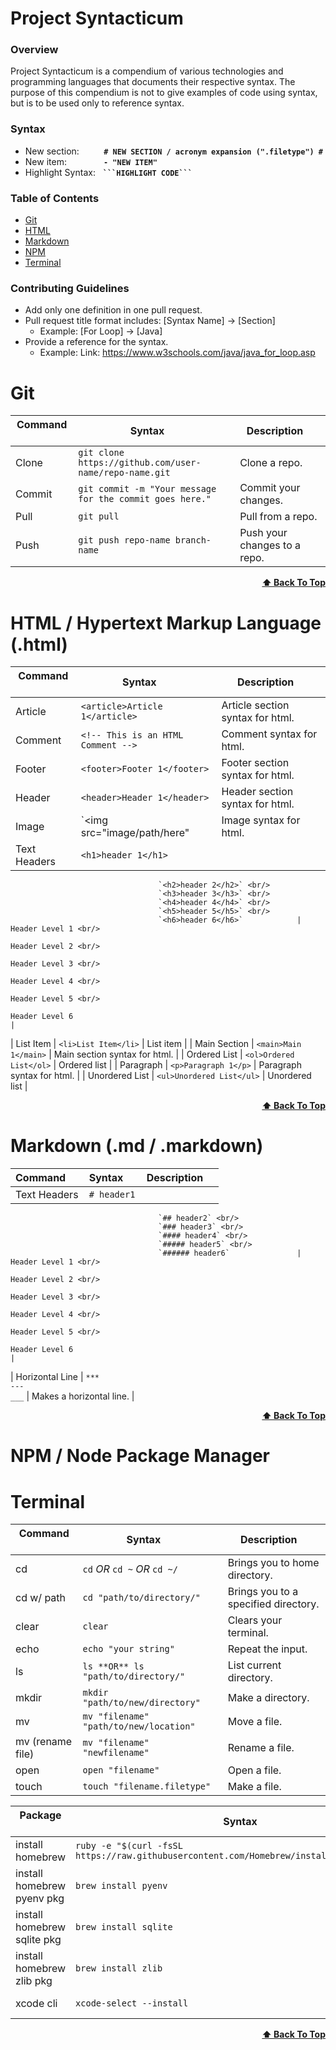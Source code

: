 <!-- ********************** Syntacticum START  ********************** -->

# **Project Syntacticum** #

### Overview
Project Syntacticum is a compendium of various technologies and programming languages that documents their respective syntax.
The purpose of this compendium is not to give examples of code using syntax, but is to be used only to reference syntax.

### Syntax

- New section:          **`# NEW SECTION / acronym expansion (".filetype") #`**
- New item:               **`- "NEW ITEM" `**
- Highlight Syntax:   **` ```HIGHLIGHT CODE``` `**


<a name="table-of-contents"></a>

### Table of Contents
* [Git](#git)
* [HTML](#html)
* [Markdown](#markdown)
* [NPM](#npm)
* [Terminal](#terminal)

### Contributing Guidelines
* Add only one definition in one pull request.
* Pull request title format includes: [Syntax Name] -> [Section]
    * Example: [For Loop] -> [Java]
* Provide a reference for the syntax.
    * Example: Link: https://www.w3schools.com/java/java_for_loop.asp


<!-- ********************** Syntacticum End  ********************** -->




<!-- ********************** Git START ********************** -->

<a name="git"></a>
# Git

| Command &nbsp;&nbsp;&nbsp;&nbsp; | Syntax &nbsp;&nbsp;&nbsp;&nbsp;| Description&nbsp;&nbsp;&nbsp;&nbsp; | 
|----------------------------------|--------------------------------|-------------------------------------|
| Clone  | `git clone https://github.com/user-name/repo-name.git`   | Clone a repo.                       |
| Commit | `git commit -m "Your message for the commit goes here."` | Commit your changes.                |
| Pull   | `git pull`                                               | Pull from a repo.                   |
| Push   | `git push repo-name branch-name`                         | Push your changes to a repo.        |

<div align ="right"> <b><a href="#table-of-contents">⬆️ Back To Top</a></b></div>
    
<!-- ********************** Git END ********************** -->





<!-- ********************** HTML START  ********************** -->
<a name="html"></a>

# HTML / Hypertext Markup Language (.html) #

| Command &nbsp;&nbsp;&nbsp;&nbsp; | Syntax &nbsp;&nbsp;&nbsp;&nbsp;| Description&nbsp;&nbsp;&nbsp;&nbsp; | 
|----------------------------------|--------------------------------|-------------------------------------|
| Article                          | `<article>Article 1</article>` | Article section syntax for html.    |
| Comment                          | `<!-- This is an HTML Comment -->` | Comment syntax for html.        |
| Footer                           | `<footer>Footer 1</footer>`    | Footer section syntax for html.     |
| Header                           | `<header>Header 1</header>`    | Header section syntax for html.     |    
| Image                            | `<img src="image/path/here"    | Image syntax for html.
| Text Headers                     | `<h1>header 1</h1>` <br/> 
                                     `<h2>header 2</h2>` <br/> 
                                     `<h3>header 3</h3>` <br/> 
                                     `<h4>header 4</h4>` <br/> 
                                     `<h5>header 5</h5>` <br/> 
                                     `<h6>header 6</h6>`            | Header Level 1 <br/> 
                                                                      Header Level 2 <br/> 
                                                                      Header Level 3 <br/> 
                                                                      Header Level 4 <br/> 
                                                                      Header Level 5 <br/> 
                                                                      Header Level 6                                                                                                                                                     |  
| List Item                        | `<li>List Item</li>`           | List item                           |
| Main Section                     | `<main>Main 1</main>`          | Main section syntax for html.       |
| Ordered List                     | `<ol>Ordered List</ol>`        | Ordered list                        |
| Paragraph                        | `<p>Paragraph 1</p>`           | Paragraph syntax for html.          |
| Unordered List                   | `<ul>Unordered List</ul>`      | Unordered list                      |

<div align ="right"> <b><a href="#table-of-contents">⬆️ Back To Top</a></b></div>
    
<!-- ********************** HTML END  ********************** -->





<!-- ********************** Markdown START  ********************** -->
<a name="markdown"></a>

# Markdown (.md / .markdown) #

| Command &nbsp;&nbsp;&nbsp;&nbsp; | Syntax &nbsp;&nbsp;&nbsp;&nbsp;| Description&nbsp;&nbsp;&nbsp;&nbsp; | 
|----------------------------------|--------------------------------|-------------------------------------|
| Text Headers                     | `# header1` <br/> 
                                     `## header2` <br/> 
                                     `### header3` <br/> 
                                     `#### header4` <br/> 
                                     `##### header5` <br/> 
                                     `###### header6`               | Header Level 1 <br/> 
                                                                      Header Level 2 <br/> 
                                                                      Header Level 3 <br/> 
                                                                      Header Level 4 <br/> 
                                                                      Header Level 5 <br/> 
                                                                      Header Level 6                                                                                                                                                     | 
| Horizontal Line                  | `***`  <br/> `---` <br/> `___` | Makes a horizontal line.            |



<div align ="right"> <b><a href="#table-of-contents">⬆️ Back To Top</a></b></div>
    
<!-- ********************** Markdown END  ********************** -->





<!-- ********************** NPM START  ********************** -->

<a name="npm"></a>

# NPM / Node Package Manager #

<!-- ********************** NPM END  ********************** -->





<!-- ********************** Terminal START  ********************** -->
<a name="terminal"></a>

# Terminal #

| Command &nbsp;&nbsp;&nbsp;&nbsp; | Syntax &nbsp;&nbsp;&nbsp;&nbsp;| Description&nbsp;&nbsp;&nbsp;&nbsp; | 
|----------------------------------|--------------------------------|-------------------------------------|
| cd                               | `cd` *OR* `cd ~` *OR* `cd ~/`  | Brings you to home directory.       |
| cd w/ path                       | `cd "path/to/directory/"`      | Brings you to a specified directory.|
| clear                            | `clear`                        | Clears your terminal.               |
| echo                             | `echo "your string"`           | Repeat the input.                   |
| ls                               | `ls **OR** ls "path/to/directory/"`| List current directory.         |
| mkdir                            | `mkdir "path/to/new/directory"`| Make a directory.                   |
| mv                               | `mv "filename" "path/to/new/location"`| Move a file.                 |
| mv (rename file)                 | `mv "filename" "newfilename"`  | Rename a file.                      |
| open                             | `open "filename"`              | Open a file.                        |
| touch                            | `touch "filename.filetype"`    | Make a file.                        |

| Package &nbsp;&nbsp;&nbsp;&nbsp; | Syntax &nbsp;&nbsp;&nbsp;&nbsp;| Description&nbsp;&nbsp;&nbsp;&nbsp; | 
|----------------------------------|--------------------------------|-------------------------------------|
| install homebrew                 | `ruby -e "$(curl -fsSL https://raw.githubusercontent.com/Homebrew/install/master/install)"`| Installs homebrew.                  |
| install homebrew pyenv pkg       | `brew install pyenv`           | Installs pyenv package w/ homebrew. |
| install homebrew sqlite pkg      | `brew install sqlite`          | Installs sqlite package w/ homebrew.|
| install homebrew zlib pkg        | `brew install zlib`            | Installs zlib package w/ homebrew.  |
| xcode cli                        | `xcode-select --install`       | Installs xcode CLI.                 |

<div align ="right"> <b><a href="#table-of-contents">⬆️ Back To Top</a></b></div>
    
<!-- ********************** Terminal END  ********************** -->

